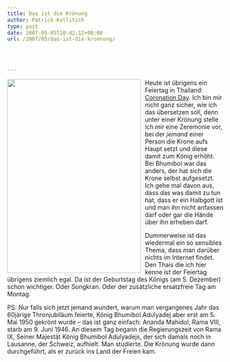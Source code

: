 ```yaml
---
title: Das ist die Krönung
author: Patrick Kollitsch
type: post
date: 2007-05-05T10:42:12+00:00
url: /2007/05/das-ist-die-kroenung/




---
```

<img src="//die.schreibbloga.de/images/230.jpg" width="310" height="450" style="display:inline;float:left;margin-right:10px;" />Heute ist übrigens ein Feiertag in Thailand: [Coronation Day][1]. Ich bin mir nicht ganz sicher, wie ich das übersetzen soll, denn unter einer Krönung stelle ich mir eine Zeremonie vor, bei der _jemand_ einer Person die Krone aufs Haupt setzt und diese damit zum König erhöht. Bei Bhumibol war das anders, der hat sich die Krone selbst aufgesetzt. Ich gehe mal davon aus, dass das was damit zu tun hat, dass er ein Halbgott ist und man ihn nicht anfassen darf oder gar die Hände über ihn erheben darf. 

Dummerweise ist das wiedermal ein so sensibles Thema, dass man darüber nichts im Internet findet. Den Thais die ich hier kenne ist der Feiertag übrigens ziemlich egal. Da ist der Geburtstag des Königs (am 5. Dezember) schon wichtiger. Oder Songkran. Oder der zusätzliche ersatzfreie Tag am Montag. 

PS: Nur falls sich jetzt jemand wundert, warum man vergangenes Jahr das 60järige Thronjubiläum feierte, König Bhumibol Adulyadej aber erst am 5. Mai 1950 gekrönt wurde &#8211; das ist ganz einfach: Ananda Mahidol, Rama <span class="caps">VIII</span>, starb am 9. Juni 1946. An diesem Tag begann die Regierungszeit von Rama IX, Seiner Majestät König Bhumibol Adulyadejs, der sich damals noch in Lausanne, der Schweiz, aufhielt. Man studierte. Die Krönung wurde dann durchgeführt, als er zurück ins Land der Freien kam.

 [1]: http://sunsite.au.ac.th/thailand/special_event/coronation/index.html
